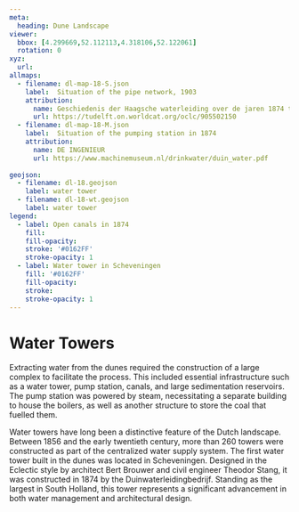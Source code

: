 ```yaml
---
meta:
  heading: Dune Landscape
viewer:
  bbox: [4.299669,52.112113,4.318106,52.122061]
  rotation: 0
xyz:
  url:
allmaps:
  - filename: dl-map-18-S.json
    label: 	Situation of the pipe network, 1903
    attribution:
      name: Geschiedenis der Haagsche waterleiding over de jaren 1874 tot 1914
      url: https://tudelft.on.worldcat.org/oclc/905502150
  - filename: dl-map-18-M.json
    label: 	Situation of the pumping station in 1874
    attribution:
      name: DE INGENIEUR
      url: https://www.machinemuseum.nl/drinkwater/duin_water.pdf
    
geojson:
  - filename: dl-18.geojson
    label: water tower
  - filename: dl-18-wt.geojson
    label: water tower
legend:
  - label: Open canals in 1874
    fill: 
    fill-opacity: 
    stroke: '#0162FF'
    stroke-opacity: 1
  - label: Water tower in Scheveningen
    fill: '#0162FF'
    fill-opacity: 
    stroke: 
    stroke-opacity: 1
---
```


# Water Towers

Extracting water from the dunes required the construction of a large complex to facilitate the process. This included essential infrastructure such as a water tower, pump station, canals, and large sedimentation reservoirs. The pump station was powered by steam, necessitating a separate building to house the boilers, as well as another structure to store the coal that fuelled them.

Water towers have long been a distinctive feature of the Dutch landscape. Between 1856 and the early twentieth century, more than 260 towers were constructed as part of the centralized water supply system. The first water tower built in the dunes was located in Scheveningen. Designed in the Eclectic style by architect Bert Brouwer and civil engineer Theodor Stang, it was constructed in 1874 by the  Duinwaterleidingbedrijf. Standing as the largest in South Holland, this tower represents a significant advancement in both water management and architectural design.